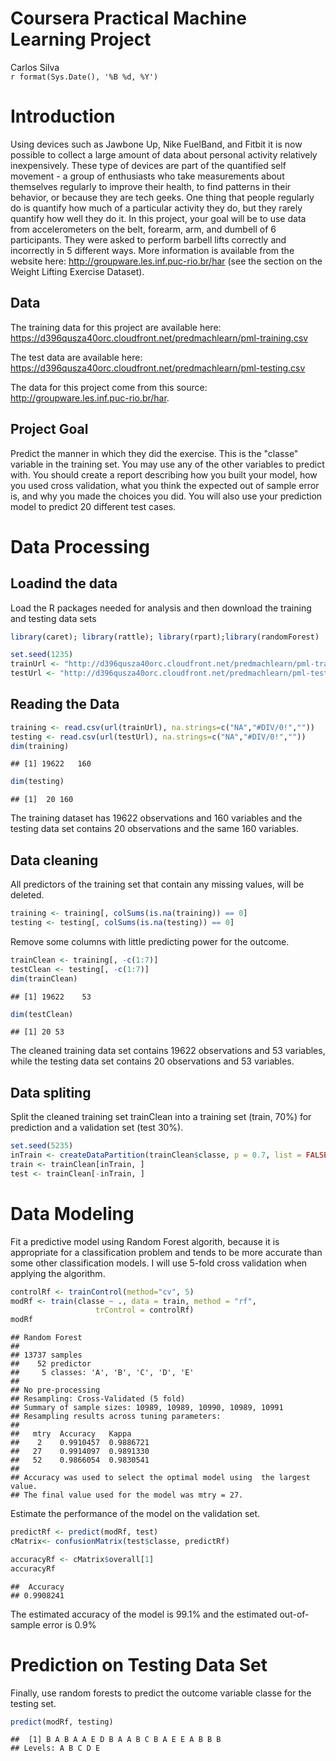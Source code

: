 # Coursera Practical Machine Learning Project
Carlos Silva  
`r format(Sys.Date(), '%B %d, %Y')`  

# Introduction

Using devices such as Jawbone Up, Nike FuelBand, and Fitbit it is now possible to collect a large amount of data about personal activity relatively inexpensively. These type of devices are part of the quantified self movement - a group of enthusiasts who take measurements about themselves regularly to improve their health, to find patterns in their behavior, or because they are tech geeks. One thing that people regularly do is quantify how much of a particular activity they do, but they rarely quantify how well they do it. In this project, your goal will be to use data from accelerometers on the belt, forearm, arm, and dumbell of 6 participants. They were asked to perform barbell lifts correctly and incorrectly in 5 different ways. More information is available from the website here: http://groupware.les.inf.puc-rio.br/har (see the section on the Weight Lifting Exercise Dataset).

## Data

The training data for this project are available here: https://d396qusza40orc.cloudfront.net/predmachlearn/pml-training.csv

The test data are available here: https://d396qusza40orc.cloudfront.net/predmachlearn/pml-testing.csv

The data for this project come from this source: http://groupware.les.inf.puc-rio.br/har.

## Project Goal

Predict the manner in which they did the exercise. This is the "classe" variable in the training set. You may use any of the other variables to predict with. You should create a report describing how you built your model, how you used cross validation, what you think the expected out of sample error is, and why you made the choices you did. You will also use your prediction model to predict 20 different test cases.


# Data Processing

## Loadind the data

Load the R packages needed for analysis and then download the training and testing data sets


```r
library(caret); library(rattle); library(rpart);library(randomForest)
```


```r
set.seed(1235)
trainUrl <- "http://d396qusza40orc.cloudfront.net/predmachlearn/pml-training.csv"
testUrl <- "http://d396qusza40orc.cloudfront.net/predmachlearn/pml-testing.csv"
```

## Reading the Data


```r
training <- read.csv(url(trainUrl), na.strings=c("NA","#DIV/0!",""))
testing <- read.csv(url(testUrl), na.strings=c("NA","#DIV/0!",""))
dim(training)
```

```
## [1] 19622   160
```


```r
dim(testing)
```

```
## [1]  20 160
```

The training dataset has 19622 observations and 160 variables and the testing data set contains 20 observations and the same 160 variables.

## Data cleaning

All predictors of the training set that contain any missing values, will be deleted.


```r
training <- training[, colSums(is.na(training)) == 0]
testing <- testing[, colSums(is.na(testing)) == 0]
```

Remove some columns with little predicting power for the outcome.


```r
trainClean <- training[, -c(1:7)]
testClean <- testing[, -c(1:7)]
dim(trainClean)
```

```
## [1] 19622    53
```

```r
dim(testClean)
```

```
## [1] 20 53
```

The cleaned training data set contains 19622 observations and 53 variables, while the testing data set contains 20 observations and 53 variables.

## Data spliting

Split the cleaned training set trainClean into a training set (train, 70%) for prediction and a validation set (test 30%).


```r
set.seed(5235) 
inTrain <- createDataPartition(trainClean$classe, p = 0.7, list = FALSE)
train <- trainClean[inTrain, ]
test <- trainClean[-inTrain, ]
```

# Data Modeling

Fit a predictive model using Random Forest algorith, because it is appropriate for a classification problem and tends to be more accurate than some other classification models. I will use 5-fold cross validation when applying the algorithm.



```r
controlRf <- trainControl(method="cv", 5)
modRf <- train(classe ~ ., data = train, method = "rf", 
                   trControl = controlRf)
modRf
```

```
## Random Forest 
## 
## 13737 samples
##    52 predictor
##     5 classes: 'A', 'B', 'C', 'D', 'E' 
## 
## No pre-processing
## Resampling: Cross-Validated (5 fold) 
## Summary of sample sizes: 10989, 10989, 10990, 10989, 10991 
## Resampling results across tuning parameters:
## 
##   mtry  Accuracy   Kappa    
##    2    0.9910457  0.9886721
##   27    0.9914097  0.9891330
##   52    0.9866054  0.9830541
## 
## Accuracy was used to select the optimal model using  the largest value.
## The final value used for the model was mtry = 27.
```

Estimate the performance of the model on the validation set.
 

```r
predictRf <- predict(modRf, test)
cMatrix<- confusionMatrix(test$classe, predictRf) 
```


```r
accuracyRf <- cMatrix$overall[1]
accuracyRf
```

```
##  Accuracy 
## 0.9908241
```


The estimated accuracy of the model is 99.1% and the estimated out-of-sample error is 0.9%

# Prediction on Testing Data Set

Finally, use random forests to predict the outcome variable classe for the testing set.


```r
predict(modRf, testing)
```

```
##  [1] B A B A A E D B A A B C B A E E A B B B
## Levels: A B C D E
```

